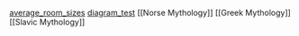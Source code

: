 [average_room_sizes](average_room_sizes.md)
[diagram_test](diagram_test.md)
[[Norse Mythology]]
[[Greek Mythology]]
[[Slavic Mythology]]

